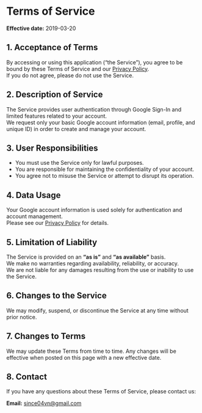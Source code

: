 # Terms of Service

**Effective date:** 2019-03-20

## 1. Acceptance of Terms
By accessing or using this application (“the Service”), you agree to be bound by these Terms of Service and our [Privacy Policy](./PrivacyPolicy.md).  
If you do not agree, please do not use the Service.

## 2. Description of Service
The Service provides user authentication through Google Sign-In and limited features related to your account.  
We request only your basic Google account information (email, profile, and unique ID) in order to create and manage your account.

## 3. User Responsibilities
- You must use the Service only for lawful purposes.  
- You are responsible for maintaining the confidentiality of your account.  
- You agree not to misuse the Service or attempt to disrupt its operation.

## 4. Data Usage
Your Google account information is used solely for authentication and account management.  
Please see our [Privacy Policy](./PrivacyPolicy.md) for details.

## 5. Limitation of Liability
The Service is provided on an **“as is”** and **“as available”** basis.  
We make no warranties regarding availability, reliability, or accuracy.  
We are not liable for any damages resulting from the use or inability to use the Service.

## 6. Changes to the Service
We may modify, suspend, or discontinue the Service at any time without prior notice.

## 7. Changes to Terms
We may update these Terms from time to time. Any changes will be effective when posted on this page with a new effective date.

## 8. Contact
If you have any questions about these Terms of Service, please contact us:

**Email:** since04vn@gmail.com

